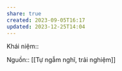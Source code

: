 ```yaml
---
share: true
created: 2023-09-05T16:17
updated: 2023-12-25T14:04
---
```

Khái niệm:: 

Nguồn:: [[Tự ngẫm nghĩ, trải nghiệm]]